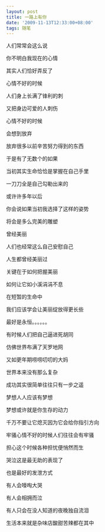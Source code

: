 ```yaml
---
layout: post
title: 一路上有你
date: '2009-11-13T12:33:00+08:00'
tags: 随笔
---
```


人们常常会这么说

你不明白我现在的心情

其实人们恰好弄反了

心情不好的时候

人们身上长满了锋利的刺

又把身边可爱的人刺伤

心情不好的时候

会想到放弃

放弃很多以前辛苦努力得到的东西

于是有了无数个的如果

当初其实生命恰恰是掌握在自己手里

一刀刀全是自己勾勒出来的

或许许多年以后

你会说如果当初我选择了这样的姿势

将会是多么完美的雕塑

曾经美丽

人们也经常这么自己安慰自己

人生都曾经美丽过

关键在于如何把握美丽

如何让它如小溪涓涓不息

在短暂的生命中

我们应该学会让美丽绽放得更长些

最好是永恒。。。。。。

有时候人们把自己逼进死胡同

仿佛世界布满了天罗地网

又如更年期唠唠叨叨的大妈

世界本来没有那么复杂

成功其实很简单往往只有一步之遥

梦想人人应该有梦想

梦想或许就是你生存的动力

千万不要让它熄灭因为它会给你指引方向

牢骚心情不好的时候人们往往会有牢骚

担心这个时候各种担忧便悄然而生

哭泣这是最无助的表现了

也是最好的发泄方式

有人会嚎啕大哭

有人会相拥而泣

有人只会在没人知道的夜晚独自流泪

生活本来就是杂味店酸甜苦辣都在其中
